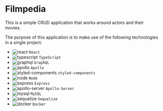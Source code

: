 # Filmpedia

This is a simple CRUD application that works around actors and their movies.

The purpose of this application is to make use of the following technologies in a single project:

- ![react](https://via.placeholder.com/12/61DAFB/000000?text=+) `React`
- ![typescript](https://via.placeholder.com/12/3178C6/000000?text=+) `TypeScript`
- ![graphql](https://via.placeholder.com/12/E45696/000000?text=+) `GraphQL`
- ![apollo](https://via.placeholder.com/12/6B58D4/000000?text=+) `Apollo`
- ![styled-components](https://via.placeholder.com/12/EA8EDA/000000?text=+) `styled-components`
- ![node](https://via.placeholder.com/12/45853D/000000?text=+) `Node`
- ![express](https://via.placeholder.com/12/010101/000000?text=+) `Express`
- ![apollo-server](https://via.placeholder.com/12/6B58D4/000000?text=+) `Apollo-Server`
- ![mysql](https://via.placeholder.com/12/F1922C/000000?text=+) `MySQL`
- ![sequelize](https://via.placeholder.com/12/399AF3/000000?text=+) `Sequelize`
- ![docker](https://via.placeholder.com/12/2696ED/000000?text=+) `Docker`
